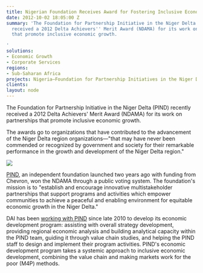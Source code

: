 ```yaml
---
title: Nigerian Foundation Receives Award for Fostering Inclusive Economic Growth
date: 2012-10-02 18:05:00 Z
summary: 'The Foundation for Partnership Initiative in the Niger Delta (PIND) recently
  received a 2012 Delta Achievers'' Merit Award (NDAMA) for its work on partnerships
  that promote inclusive economic growth.

'
solutions:
- Economic Growth
- Corporate Services
regions:
- Sub-Saharan Africa
projects: Nigeria—Foundation for Partnership Initiatives in the Niger Delta (PIND)
clients: 
layout: node
---
```


The Foundation for Partnership Initiative in the Niger Delta (PIND) recently received a 2012 Delta Achievers' Merit Award (NDAMA) for its work on partnerships that promote inclusive economic growth.

The awards go to organizations that have contributed to the advancement of the Niger Delta region organizations—"that may have never been commended or recognized by government and society for their remarkable performance in the growth and development of the Niger Delta region."

![][1]

[PIND][2], an independent foundation launched two years ago with funding from Chevron, won the NDAMA through a public voting system. The foundation's mission is to "establish and encourage innovative multistakeholder partnerships that support programs and activities which empower communities to achieve a peaceful and enabling environment for equitable economic growth in the Niger Delta."

DAI has been [working with PIND][3] since late 2010 to develop its economic development program: assisting with overall strategy development, providing regional economic analysis and building analytical capacity within the PIND team, guiding it through value chain studies, and helping the PIND staff to design and implement their program activities. PIND's economic development program takes a systemic approach to inclusive economic development, combining the value chain and making markets work for the poor (M4P) methods.

[1]: /assets/images/news/PINDaward.JPG
[2]: http://pindfoundation.net/
[3]: /our-work/projects/nigeria-foundation-partnership-initiatives-niger-delta-pind
